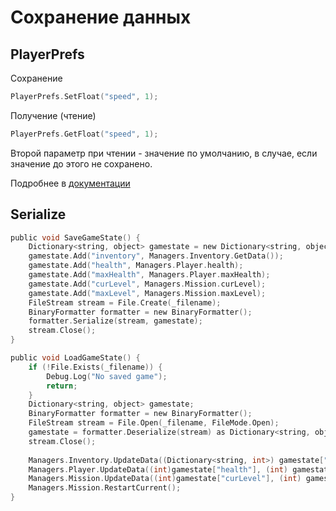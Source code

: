 # Сохранение данных

## PlayerPrefs

Сохранение

```c sharp
PlayerPrefs.SetFloat("speed", 1);
```

Получение (чтение)

```c sharp
PlayerPrefs.GetFloat("speed", 1);
```

Второй параметр при чтении - значение по умолчанию, в случае, если значение до этого не сохранено.

Подробнее в [документации](https://docs.unity3d.com/ScriptReference/PlayerPrefs.html)

## Serialize

```c sharp
public void SaveGameState() {
    Dictionary<string, object> gamestate = new Dictionary<string, object>();
    gamestate.Add("inventory", Managers.Inventory.GetData());
    gamestate.Add("health", Managers.Player.health);
    gamestate.Add("maxHealth", Managers.Player.maxHealth);
    gamestate.Add("curLevel", Managers.Mission.curLevel);
    gamestate.Add("maxLevel", Managers.Mission.maxLevel);
    FileStream stream = File.Create(_filename);
    BinaryFormatter formatter = new BinaryFormatter();
    formatter.Serialize(stream, gamestate);
    stream.Close();
}

public void LoadGameState() {
    if (!File.Exists(_filename)) {
        Debug.Log("No saved game");
        return;
    }
    Dictionary<string, object> gamestate;
    BinaryFormatter formatter = new BinaryFormatter();
    FileStream stream = File.Open(_filename, FileMode.Open);
    gamestate = formatter.Deserialize(stream) as Dictionary<string, object>;
    stream.Close();
    
    Managers.Inventory.UpdateData((Dictionary<string, int>) gamestate["inventory"]);
    Managers.Player.UpdateData((int)gamestate["health"], (int) gamestate["maxHealth"]);
    Managers.Mission.UpdateData((int)gamestate["curLevel"], (int) gamestate["maxLevel"]);
    Managers.Mission.RestartCurrent();
}
```
